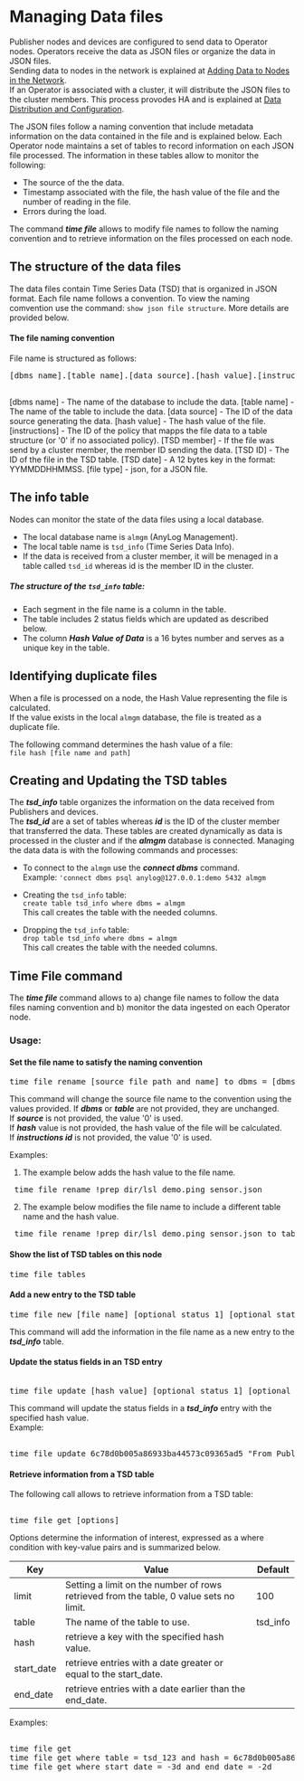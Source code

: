 # Managing Data files

Publisher nodes and devices are configured to send data to Operator nodes. Operators receive the data as JSON files or organize the data in JSON files.  
Sending data to nodes in the network is explained at [Adding Data to Nodes in the Network](blob/master/adding%20data.md#adding-data-to-nodes-in-the-network).  
If an Operator is associated with a cluster, it will distribute the JSON files to the cluster members. This process provodes HA and is explained at [Data Distribution and Configuration](blob/master/data%20distribution%20and%20configuration.md#data-distribution-and-configuration).

The JSON files follow a naming convention that include metadata information on the data contained in the file and is explained below.
Each Operator node maintains a set of tables to record information on each JSON file processed. The information in these tables allow to monitor the following:  
* The source of the the data.
* Timestamp associated with the file, the hash value of the file and the number of reading in the file.
* Errors during the load.     

The command ***time file*** allows to modify file names to follow the naming convention and to retrieve information on the files processed on each node. 

  
## The structure of the data files 
The data files contain Time Series Data (TSD) that is organized in JSON format.
Each file name follows a convention. To view the naming comvention use the command:  ```show json file structure```.
More details are provided below.

#### The file naming convention

File name is structured as follows:
<pre>
[dbms name].[table name].[data source].[hash value].[instructions].[TSD member].[TSD ID].[TSD date].[file type]

</pre>
[dbms name] - The name of the database to include the data.
[table name] - The name of the table to include the data.
[data source] - The ID of the data source generating the data.
[hash value] - The hash value of the file.
[instructions] - The ID of the policy that mapps the file data to a table structure (or '0' if no associated policy).
[TSD member] - If the file was send by a cluster member, the member ID sending the data.
[TSD ID] - The ID of the file in the TSD table.
[TSD date] - A 12 bytes key in the format: YYMMDDHHMMSS.
[file type] - json, for a JSON file.

## The info table

Nodes can monitor the state of the data files using a local database.
* The local database name is ```almgm``` (AnyLog Management).
* The local table name is ```tsd_info``` (Time Series Data Info).
* If the data is received from a cluster member, it will be menaged in a table called  ```tsd_id``` whereas id is the member ID in the cluster.

##### The structure of the ```tsd_info``` table:

* Each segment in the file name is a column in the table.
* The table includes 2 status fields which are updated as described below.
* The column ***Hash Value of Data*** is a 16 bytes number and serves as a unique key in the table.


## Identifying duplicate files

When a file is processed on a node, the Hash Value representing the file is calculated.  
If the value exists in the local ```almgm``` database, the file is treated as a duplicate file.

The following command determines the hash value of a file:  
```file hash [file name and path]```

## Creating and Updating the TSD tables
The ***tsd_info*** table organizes the information on the data received from Publishers and devices.  
The ***tsd_id*** are a set of tables whereas ***id*** is the ID of the cluster member that transferred the data.
These tables are created dynamically as data is processed in the cluster and if the ***almgm*** database is connected.
Managing the data data is with the following commands and processes:

* To connect to the ```almgm``` use the ***connect dbms*** command.  
Example: ```'connect dbms psql anylog@127.0.0.1:demo 5432 almgm```

* Creating the ```tsd_info``` table:  
```create table tsd_info where dbms = almgm```  
This call creates the table with the needed columns.

* Dropping the ```tsd_info``` table:  
```drop table tsd_info where dbms = almgm```  
This call creates the table with the needed columns.

## Time File command

The ***time file*** command allows to a) change file names to follow the data files naming convention and b) monitor the data ingested on each Operator node.

### Usage: 
 
#### Set the file name to satisfy the naming convention
<pre>
time file rename [source file path and name] to dbms = [dbms name] and table = [table name] and source = [source ID] and hash = [hash value] and instructions = [instructions id]
</pre>
This command will change the source file name to the convention using the values provided.
If ***dbms*** or ***table*** are not provided, they are unchanged.  
If ***source*** is not provided, the value '0' is used.  
If ***hash*** value is not provided, the hash value of the file will be calculated.  
If ***instructions id*** is not provided, the value '0' is used.   

Examples:
1) The example below adds the hash value to the file name.
<pre>
 time file rename !prep_dir/lsl_demo.ping_sensor.json
</pre>
2) The example below modifies the file name to include a different table name and the hash value.
<pre>
 time file rename !prep_dir/lsl_demo.ping_sensor.json to table = heat_sensor 
</pre>

#### Show the list of TSD tables on this node
<pre>
time file tables
</pre>

#### Add a new entry to the TSD table
<pre>
time file new [file name] [optional status 1] [optional status 2]
</pre>
This command will add the information in the file name as a new entry to the ***tsd_info*** table.

#### Update the status fields in an TSD entry
<pre> 
time file update [hash value] [optional status 1] [optional status 2]
</pre>
This command will update the status fields in a ***tsd_info*** entry with the specified hash value.    
Example:
<pre> 
time file update 6c78d0b005a86933ba44573c09365ad5 "From Publisher 778299-2" "File delivered to backup"
</pre>

#### Retrieve information from a TSD table
The following call allows to retrieve information from a TSD table:
<pre> 
time file get [options]
</pre>
Options determine the information of interest, expressed as a where condition with key-value pairs and is summarized below. 
 
| Key        | Value  | Default | 
| ---------- | -------| -------| 
| limit    | Setting a limit on the number of rows retrieved from the table, 0 value sets no limit. | 100 |
| table    | The name of the table to use. | tsd_info |
| hash    | retrieve a key with the specified hash value. | |
| start_date | retrieve entries with a date greater or equal to the start_date. | |
| end_date | retrieve entries with a date earlier than the end_date. | |
  
Examples:  
<pre> 
time file get
time file get where table = tsd_123 and hash = 6c78d0b005a86933ba44573c09365ad5
time file get where start_date = -3d and end_date = -2d
</pre>

